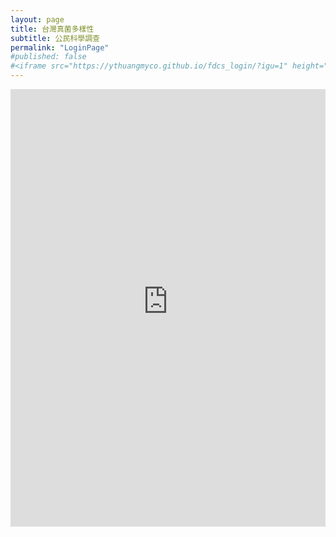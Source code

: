 ```yaml
---
layout: page
title: 台灣真菌多樣性
subtitle: 公民科學調查
permalink: "LoginPage"
#published: false
#<iframe src="https://ythuangmyco.github.io/fdcs_login/?igu=1" height="700" width="100%" frameBorder="0"></iframe>
---
```

<iframe src="https://ythuangmyco.us.auth0.com/login?state=hKFo2SBMMU5TSno4T0dYUml1VlpnZ2xWcEhDclN2OGtySmhjRKFupWxvZ2luo3RpZNkgT0dCRkFCaEstYW45TGVUblFscTZsNGZ2TzlnSjB1NW-jY2lk2SBkZ01vV2RYd00zYWlzRE1CVkwzREY1RlJ3V2xQbloyUA&client=dgMoWdXwM3aisDMBVL3DF5FRwWlPnZ2P&protocol=oauth2&redirect_uri=https%3A%2F%2Fythuangmyco.github.io&scope=openid%20profile%20email&response_type=code&response_mode=query&nonce=WXdFZU51VXFSU0NHWkd1ajkwVDYwYk00X0tWZFZ%2BY3F1YlZOSEFlaWloSA%3D%3D&code_challenge=Qt_lBR-GqFOwTr26O3HX_6Ewlm3ifv0XhBkwlj6ZNLg&code_challenge_method=S256&auth0Client=eyJuYW1lIjoiYXV0aDAtcmVhY3QiLCJ2ZXJzaW9uIjoiMS41LjAifQ%3D%3D" height="700" width="100%" frameBorder="0"></iframe>
